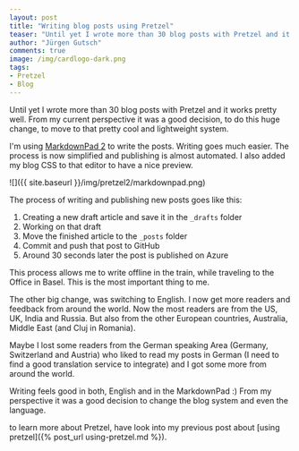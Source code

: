 ```yaml
--- 
layout: post
title: "Writing blog posts using Pretzel"
teaser: "Until yet I wrote more than 30 blog posts with Pretzel and it works pretty well. From my current perspective it was a good decision, to do this huge change, to move to that  pretty cool and lightweight system."
author: "Jürgen Gutsch"
comments: true
image: /img/cardlogo-dark.png
tags: 
- Pretzel
- Blog
---
```


Until yet I wrote more than 30 blog posts with Pretzel and it works pretty well. From my current perspective it was a good decision, to do this huge change, to move to that  pretty cool and lightweight system.

I'm using [MarkdownPad 2](http://markdownpad.com/) to write the posts. Writing goes much easier. The process is now simplified and publishing is almost automated. I also added my blog CSS to that editor to have a nice preview.

![]({{ site.baseurl }}/img/pretzel2/markdownpad.png)

The process of writing and publishing new posts goes like this:
1. Creating a new draft article and save it in the `_drafts` folder
2. Working on that draft
3. Move the finished article to the `_posts` folder
4. Commit and push that post to GitHub
5. Around 30 seconds later the post is published on Azure

This process allows me to write offline in the train, while traveling to the Office in Basel. This is the most important thing to me. 

The other big change, was switching to English. I now get more readers and feedback from around the world. Now the most readers are from the US, UK, India and Russia. But also from the other European countries, Australia, Middle East (and Cluj in Romania).  

Maybe I lost some readers from the German speaking Area (Germany, Switzerland and Austria) who liked to read my posts in German (I need to find a good translation service to integrate) and I got some more from around the world.

Writing feels good in both, English and in the MarkdownPad :) From my perspective it was a good decision to change the blog system and even the language.

to learn more about Pretzel, have look into my previous post about [using pretzel]({% post_url using-pretzel.md %}).
